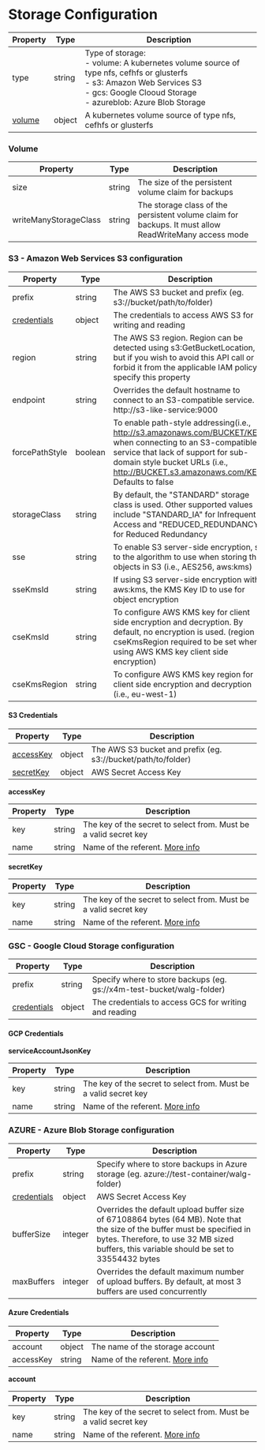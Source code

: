 # Storage Configuration

| Property | Type | Description |
|-----------|------|-------------|
| type | string  | Type of storage: <br>- volume: A kubernetes volume source of type nfs, cefhfs or glusterfs <br>- s3: Amazon Web Services S3 <br>- gcs: Google Clooud Storage <br>- azureblob: Azure Blob Storage  |
| [volume](#volume)  | object  | A kubernetes volume source of type nfs, cefhfs or glusterfs |


### Volume

| Property | Type | Description |
|-----------|------|-------------|
| size | string  | The size of the persistent volume claim for backups |
| writeManyStorageClass  | string  | The storage class of the persistent volume claim for backups. It must allow ReadWriteMany access mode  |


### S3 - Amazon Web Services S3 configuration

| Property | Type | Description |
|-----------|------|-------------|
| prefix | string  | The AWS S3 bucket and prefix (eg. s3://bucket/path/to/folder) |
| [credentials](#s3-credentials)  | object  | The credentials to access AWS S3 for writing and reading  |
| region  | string  | The AWS S3 region. Region can be detected using s3:GetBucketLocation, but if you wish to avoid this API call or forbid it from the applicable IAM policy, specify this property  |
| endpoint  | string  | Overrides the default hostname to connect to an S3-compatible service. i.e, http://s3-like-service:9000  |
| forcePathStyle  | boolean  | To enable path-style addressing(i.e., http://s3.amazonaws.com/BUCKET/KEY) when connecting to an S3-compatible service that lack of support for sub-domain style bucket URLs (i.e., http://BUCKET.s3.amazonaws.com/KEY). Defaults to false  |
| storageClass  | string  | By default, the \"STANDARD\" storage class is used. Other supported values include \"STANDARD_IA\" for Infrequent Access and \"REDUCED_REDUNDANCY\" for Reduced Redundancy  |
| sse  | string  | To enable S3 server-side encryption, set to the algorithm to use when storing the objects in S3 (i.e., AES256, aws:kms)  |
| sseKmsId  | string  | If using S3 server-side encryption with aws:kms, the KMS Key ID to use for object encryption  |
| cseKmsId  | string  | To configure AWS KMS key for client side encryption and decryption. By default, no encryption is used. (region or cseKmsRegion required to be set when using AWS KMS key client side encryption)  |
| cseKmsRegion  | string  | To configure AWS KMS key region for client side encryption and decryption (i.e., eu-west-1)  |

#### S3 Credentials

| Property | Type | Description |
|-----------|------|-------------|
| [accessKey]() | object  | The AWS S3 bucket and prefix (eg. s3://bucket/path/to/folder) |
| [secretKey]()  | object  | AWS Secret Access Key  |


**accessKey**

| Property | Type | Description |
|-----------|------|-------------|
| key | string  | The key of the secret to select from. Must be a valid secret key |
| name  | string  | Name of the referent. [More info](https://kubernetes.io/docs/concepts/overview/working-with-objects/names/#names)  |


**secretKey**

| Property | Type | Description |
|-----------|------|-------------|
| key | string  | The key of the secret to select from. Must be a valid secret key |
| name  | string  | Name of the referent. [More info](https://kubernetes.io/docs/concepts/overview/working-with-objects/names/#names)  |



### GSC - Google Cloud Storage configuration


| Property | Type | Description |
|-----------|------|-------------|
| prefix | string  | Specify where to store backups (eg. gs://x4m-test-bucket/walg-folder) |
| [credentials](#gcp-credentials)  | object  | The credentials to access GCS for writing and reading |


#### GCP Credentials

**serviceAccountJsonKey**

| Property | Type | Description |
|-----------|------|-------------|
| key | string  | The key of the secret to select from. Must be a valid secret key |
| name  | string  | Name of the referent. [More info](https://kubernetes.io/docs/concepts/overview/working-with-objects/names/#names)  |


### AZURE - Azure Blob Storage configuration

| Property | Type | Description |
|-----------|------|-------------|
| prefix | string  | Specify where to store backups in Azure storage (eg. azure://test-container/walg-folder) |
| [credentials](#azure-credentials)  | object  | AWS Secret Access Key  |
| bufferSize  | integer  | Overrides the default upload buffer size of 67108864 bytes (64 MB). Note that the size of the buffer must be specified in bytes. Therefore, to use 32 MB sized buffers, this variable should be set to 33554432 bytes  |
| maxBuffers  | integer  | Overrides the default maximum number of upload buffers. By default, at most 3 buffers are used concurrently  |

#### Azure Credentials


| Property | Type | Description |
|-----------|------|-------------|
| account | object  | The name of the storage account |
| accessKey  | string  | Name of the referent. [More info](https://kubernetes.io/docs/concepts/overview/working-with-objects/names/#names)  |


**account**

| Property | Type | Description |
|-----------|------|-------------|
| key | string  | The key of the secret to select from. Must be a valid secret key |
| name  | string  | Name of the referent. [More info](https://kubernetes.io/docs/concepts/overview/working-with-objects/names/#names)  |


